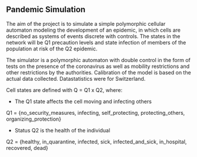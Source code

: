 ## Pandemic Simulation

The aim of the project is to simulate a simple polymorphic cellular automaton modeling the development of an epidemic, in which cells are described as systems of events discrete with controls. The states in the network will be Q1 precaution levels and state infection of members of the population at risk of the Q2 epidemic.

The simulator is a polymorphic automaton with double control in the form of tests on the presence of the coronavirus as well as mobility restrictions and other restrictions by the authorities. Calibration of the model is based on the actual data collected. Datastatistics were for Switzerland.

Cell states are defined with Q = Q1 x Q2, where:
* The Q1 state affects the cell moving and infecting others

Q1 = {no_security_measures, infecting, self_protecting, protecting_others, organizing_protection}
* Status Q2 is the health of the individual

Q2 = {healthy, in_quarantine, infected, sick, infected_and_sick, in_hospital,
recovered, dead}

